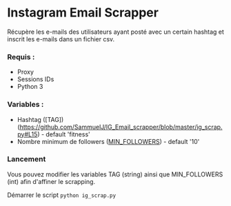 # Instagram Email Scrapper
Récupère les e-mails des utilisateurs ayant posté avec un certain hashtag et inscrit les e-mails dans un fichier csv.

### Requis :
- Proxy
- Sessions IDs 
- Python 3

### Variables :
- Hashtag ([TAG])(https://github.com/SammuelJ/IG_Email_scrapper/blob/master/ig_scrap.py#L15) - default 'fitness'
- Nombre minimum de followers ([MIN_FOLLOWERS](https://github.com/SammuelJ/IG_Email_scrapper/blob/master/ig_scrap.py#L16)) - default '10'

### Lancement

Vous pouvez modifier les variables TAG (string) ainsi que MIN_FOLLOWERS (int) afin d'affiner le scrapping.

Démarrer le script
``` python ig_scrap.py ```
